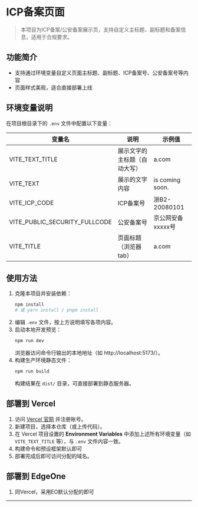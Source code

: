 # ICP备案页面

> 本项目为ICP备案/公安备案展示页，支持自定义主标题、副标题和备案信息，适用于合规要求。

## 功能简介
- 支持通过环境变量自定义页面主标题、副标题、ICP备案号、公安备案号等内容
- 页面样式美观，适合直接部署上线

## 环境变量说明
在项目根目录下的 `.env` 文件中配置以下变量：

| 变量名                        | 说明                   | 示例值                  |
|------------------------------|------------------------|------------------------|
| VITE_TEXT_TITLE              | 展示文字的主标题（自动大写）             | a.com              |
| VITE_TEXT                    | 展示的文字内容             | is coming soon.        |
| VITE_ICP_CODE                | ICP备案号              | 浙B2-20080101          |
| VITE_PUBLIC_SECURITY_FULLCODE| 公安备案号             | 京公网安备xxxxx号       |
| VITE_TITLE                   | 页面标题（浏览器tab）  | a.com              |

## 使用方法
1. 克隆本项目并安装依赖：
   ```bash
   npm install
   # 或 yarn install / pnpm install
   ```
2. 编辑 `.env` 文件，按上方说明填写各项内容。
3. 启动本地开发预览：
   ```bash
   npm run dev
   ```
   浏览器访问命令行输出的本地地址（如 http://localhost:5173/）。
4. 构建生产环境静态文件：
   ```bash
   npm run build
   ```
   构建结果在 `dist/` 目录，可直接部署到静态服务器。

## 部署到 Vercel
1. 访问 [Vercel 官网](https://vercel.com/) 并注册账号。
2. 新建项目，选择本仓库（或上传代码）。
3. 在 Vercel 项目设置的 **Environment Variables** 中添加上述所有环境变量（如 `VITE_TEXT_TITLE` 等），与 `.env` 文件内容一致。
4. 构建命令和预设框架默认即可
5. 部署完成后即可访问分配的域名。

## 部署到 EdgeOne
1. 同Vercel，采用EO默认分配的即可


---
